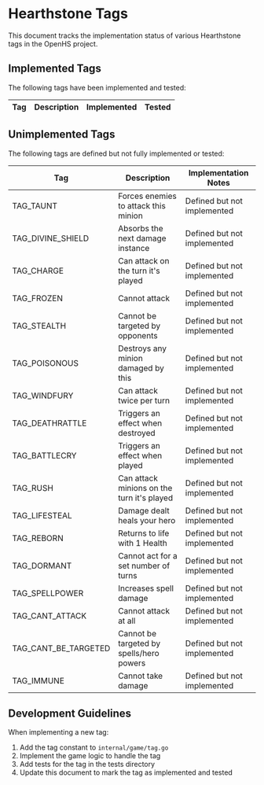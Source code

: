# Hearthstone Tags

This document tracks the implementation status of various Hearthstone tags in the OpenHS project.

## Implemented Tags

The following tags have been implemented and tested:

| Tag | Description | Implemented | Tested |
|-----|-------------|-------------|--------|

## Unimplemented Tags

The following tags are defined but not fully implemented or tested:

| Tag | Description | Implementation Notes |
|-----|-------------|---------------------|
| TAG_TAUNT | Forces enemies to attack this minion | Defined but not implemented |
| TAG_DIVINE_SHIELD | Absorbs the next damage instance | Defined but not implemented |
| TAG_CHARGE | Can attack on the turn it's played | Defined but not implemented |
| TAG_FROZEN | Cannot attack | Defined but not implemented |
| TAG_STEALTH | Cannot be targeted by opponents | Defined but not implemented |
| TAG_POISONOUS | Destroys any minion damaged by this | Defined but not implemented |
| TAG_WINDFURY | Can attack twice per turn | Defined but not implemented |
| TAG_DEATHRATTLE | Triggers an effect when destroyed | Defined but not implemented |
| TAG_BATTLECRY | Triggers an effect when played | Defined but not implemented |
| TAG_RUSH | Can attack minions on the turn it's played | Defined but not implemented |
| TAG_LIFESTEAL | Damage dealt heals your hero | Defined but not implemented |
| TAG_REBORN | Returns to life with 1 Health | Defined but not implemented |
| TAG_DORMANT | Cannot act for a set number of turns | Defined but not implemented |
| TAG_SPELLPOWER | Increases spell damage | Defined but not implemented |
| TAG_CANT_ATTACK | Cannot attack at all | Defined but not implemented |
| TAG_CANT_BE_TARGETED | Cannot be targeted by spells/hero powers | Defined but not implemented |
| TAG_IMMUNE | Cannot take damage | Defined but not implemented |

## Development Guidelines

When implementing a new tag:
1. Add the tag constant to `internal/game/tag.go`
2. Implement the game logic to handle the tag
3. Add tests for the tag in the tests directory
4. Update this document to mark the tag as implemented and tested 